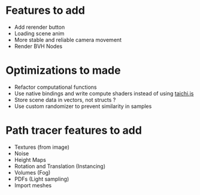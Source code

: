 # Features to add
- Add rerender button
- Loading scene anim
- More stable and reliable camera movement
- Render BVH Nodes

# Optimizations to made
- Refactor computational functions
- Use native bindings and write compute shaders instead of using [taichi.js](https://taichi-js.com/docs/docs/basics/getting-started)
- Store scene data in vectors, not structs ?
- Use custom randomizer to prevent similarity in samples

# Path tracer features to add
- Textures (from image)
- Noise
- Height Maps
- Rotation and Translation (Instancing)
- Volumes (Fog)
- PDFs (Light sampling)
- Import meshes